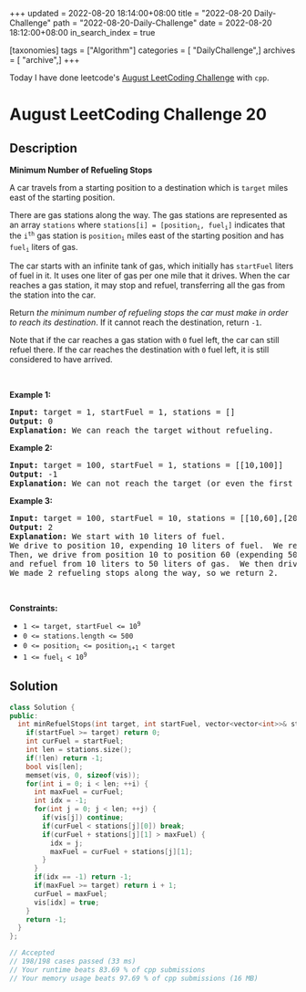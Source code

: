 +++
updated = 2022-08-20 18:14:00+08:00
title = "2022-08-20 Daily-Challenge"
path = "2022-08-20-Daily-Challenge"
date = 2022-08-20 18:12:00+08:00
in_search_index = true

[taxonomies]
tags = ["Algorithm"]
categories = [ "DailyChallenge",]
archives = [ "archive",]
+++

Today I have done leetcode's [August LeetCoding Challenge](https://leetcode.com/problems/minimum-number-of-refueling-stops/) with `cpp`.

<!-- more -->

# August LeetCoding Challenge 20

## Description

**Minimum Number of Refueling Stops**

<p>A car travels from a starting position to a destination which is <code>target</code> miles east of the starting position.</p>

<p>There are gas stations along the way. The gas stations are represented as an array <code>stations</code> where <code>stations[i] = [position<sub>i</sub>, fuel<sub>i</sub>]</code> indicates that the <code>i<sup>th</sup></code> gas station is <code>position<sub>i</sub></code> miles east of the starting position and has <code>fuel<sub>i</sub></code> liters of gas.</p>

<p>The car starts with an infinite tank of gas, which initially has <code>startFuel</code> liters of fuel in it. It uses one liter of gas per one mile that it drives. When the car reaches a gas station, it may stop and refuel, transferring all the gas from the station into the car.</p>

<p>Return <em>the minimum number of refueling stops the car must make in order to reach its destination</em>. If it cannot reach the destination, return <code>-1</code>.</p>

<p>Note that if the car reaches a gas station with <code>0</code> fuel left, the car can still refuel there. If the car reaches the destination with <code>0</code> fuel left, it is still considered to have arrived.</p>

<p>&nbsp;</p>
<p><strong>Example 1:</strong></p>

<pre>
<strong>Input:</strong> target = 1, startFuel = 1, stations = []
<strong>Output:</strong> 0
<strong>Explanation:</strong> We can reach the target without refueling.
</pre>

<p><strong>Example 2:</strong></p>

<pre>
<strong>Input:</strong> target = 100, startFuel = 1, stations = [[10,100]]
<strong>Output:</strong> -1
<strong>Explanation:</strong> We can not reach the target (or even the first gas station).
</pre>

<p><strong>Example 3:</strong></p>

<pre>
<strong>Input:</strong> target = 100, startFuel = 10, stations = [[10,60],[20,30],[30,30],[60,40]]
<strong>Output:</strong> 2
<strong>Explanation:</strong> We start with 10 liters of fuel.
We drive to position 10, expending 10 liters of fuel.  We refuel from 0 liters to 60 liters of gas.
Then, we drive from position 10 to position 60 (expending 50 liters of fuel),
and refuel from 10 liters to 50 liters of gas.  We then drive to and reach the target.
We made 2 refueling stops along the way, so we return 2.
</pre>

<p>&nbsp;</p>
<p><strong>Constraints:</strong></p>

<ul>
	<li><code>1 &lt;= target, startFuel &lt;= 10<sup>9</sup></code></li>
	<li><code>0 &lt;= stations.length &lt;= 500</code></li>
	<li><code>0 &lt;= position<sub>i</sub> &lt;= position<sub>i+1</sub> &lt; target</code></li>
	<li><code>1 &lt;= fuel<sub>i</sub> &lt; 10<sup>9</sup></code></li>
</ul>

## Solution

``` cpp
class Solution {
public:
  int minRefuelStops(int target, int startFuel, vector<vector<int>>& stations) {
    if(startFuel >= target) return 0;
    int curFuel = startFuel;
    int len = stations.size();
    if(!len) return -1;
    bool vis[len];
    memset(vis, 0, sizeof(vis));
    for(int i = 0; i < len; ++i) {
      int maxFuel = curFuel;
      int idx = -1;
      for(int j = 0; j < len; ++j) {
        if(vis[j]) continue;
        if(curFuel < stations[j][0]) break;
        if(curFuel + stations[j][1] > maxFuel) {
          idx = j;
          maxFuel = curFuel + stations[j][1];
        }
      }
      if(idx == -1) return -1;
      if(maxFuel >= target) return i + 1;
      curFuel = maxFuel;
      vis[idx] = true;
    }
    return -1;
  }
};

// Accepted
// 198/198 cases passed (33 ms)
// Your runtime beats 83.69 % of cpp submissions
// Your memory usage beats 97.69 % of cpp submissions (16 MB)
```
